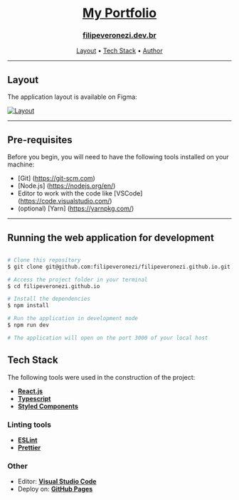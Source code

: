 <h1 align="center">
   <a href="https://github.com/filipeveronezi/filipeveronezi.github.io/"> My Portfolio </a>
</h1>

<h3 align="center">
  <a href="https://filipeveronezi.dev.br/">filipeveronezi.dev.br</a>
</h3>

<p align="center">
 <a href="#layout">Layout</a> •
 <a href="#tech-stack">Tech Stack</a> • 
 <a href="https://github.com/filipeveronezi">Author</a>
</p>

---

## Layout

The application layout is available on Figma:

<a href="https://www.figma.com/file/NdWDhdaaLhvR2i82tDnDle/Filipe-Veronezi-Portfolio?node-id=0%3A1">
  <img alt="Layout" src="https://img.shields.io/badge/Layout%20-Figma-%2304D361">
</a>

---

## Pre-requisites

Before you begin, you will need to have the following tools installed on your machine:
- [Git] (https://git-scm.com)
- [Node.js] (https://nodejs.org/en/)
- Editor to work with the code like [VSCode] (https://code.visualstudio.com/)
- (optional) [Yarn] (https://yarnpkg.com/)

---

## Running the web application for development

```bash

# Clone this repository
$ git clone git@github.com:filipeveronezi/filipeveronezi.github.io.git

# Access the project folder in your terminal
$ cd filipeveronezi.github.io

# Install the dependencies
$ npm install

# Run the application in development mode
$ npm run dev

# The application will open on the port 3000 of your local host

```

## Tech Stack

The following tools were used in the construction of the project:

-   **[React.js](https://reactjs.org/)**
-   **[Typescript](https://www.typescriptlang.org/)**
-   **[Styled Components](https://styled-components.com/)**

### Linting tools

-   **[ESLint](https://eslint.org/)**
-   **[Prettier](https://prettier.io/)**

### **Other**

-   Editor:  **[Visual Studio Code](https://code.visualstudio.com/)**
-   Deploy on:  **[GitHub Pages](https://pages.github.com/)**
